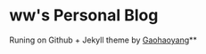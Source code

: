 # ww's Personal Blog

Runing on Github + Jekyll theme by [Gaohaoyang](https://github.com/Gaohaoyang/gaohaoyang.github.io)**

